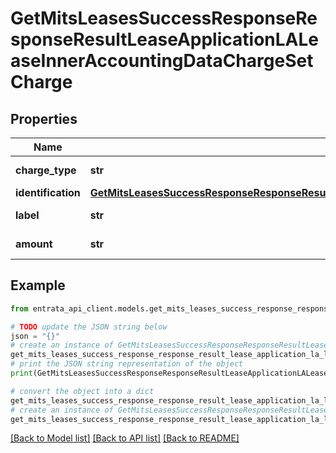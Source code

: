 # GetMitsLeasesSuccessResponseResponseResultLeaseApplicationLALeaseInnerAccountingDataChargeSetCharge


## Properties

Name | Type | Description | Notes
------------ | ------------- | ------------- | -------------
**charge_type** | **str** | Type of the charge | 
**identification** | [**GetMitsLeasesSuccessResponseResponseResultLeaseApplicationLALeaseInnerAccountingDataChargeSetChargeIdentification**](GetMitsLeasesSuccessResponseResponseResultLeaseApplicationLALeaseInnerAccountingDataChargeSetChargeIdentification.md) |  | 
**label** | **str** | Label for the charge | 
**amount** | **str** | Amount of the charge | 

## Example

```python
from entrata_api_client.models.get_mits_leases_success_response_response_result_lease_application_la_lease_inner_accounting_data_charge_set_charge import GetMitsLeasesSuccessResponseResponseResultLeaseApplicationLALeaseInnerAccountingDataChargeSetCharge

# TODO update the JSON string below
json = "{}"
# create an instance of GetMitsLeasesSuccessResponseResponseResultLeaseApplicationLALeaseInnerAccountingDataChargeSetCharge from a JSON string
get_mits_leases_success_response_response_result_lease_application_la_lease_inner_accounting_data_charge_set_charge_instance = GetMitsLeasesSuccessResponseResponseResultLeaseApplicationLALeaseInnerAccountingDataChargeSetCharge.from_json(json)
# print the JSON string representation of the object
print(GetMitsLeasesSuccessResponseResponseResultLeaseApplicationLALeaseInnerAccountingDataChargeSetCharge.to_json())

# convert the object into a dict
get_mits_leases_success_response_response_result_lease_application_la_lease_inner_accounting_data_charge_set_charge_dict = get_mits_leases_success_response_response_result_lease_application_la_lease_inner_accounting_data_charge_set_charge_instance.to_dict()
# create an instance of GetMitsLeasesSuccessResponseResponseResultLeaseApplicationLALeaseInnerAccountingDataChargeSetCharge from a dict
get_mits_leases_success_response_response_result_lease_application_la_lease_inner_accounting_data_charge_set_charge_from_dict = GetMitsLeasesSuccessResponseResponseResultLeaseApplicationLALeaseInnerAccountingDataChargeSetCharge.from_dict(get_mits_leases_success_response_response_result_lease_application_la_lease_inner_accounting_data_charge_set_charge_dict)
```
[[Back to Model list]](../README.md#documentation-for-models) [[Back to API list]](../README.md#documentation-for-api-endpoints) [[Back to README]](../README.md)


